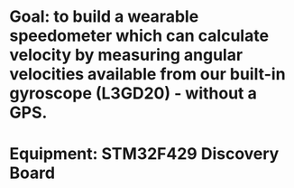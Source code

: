 # Goal: to build a wearable speedometer which can calculate velocity by measuring angular velocities available from our built-in gyroscope (L3GD20) - without a GPS.
# Equipment: STM32F429 Discovery Board
